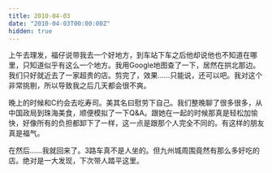 ```yaml
---
title: 2010-04-03
date: "2010-04-03T00:00:00Z"
hidden: true
---
```

上午去理发，福仔说带我去一个好地方，到车站下车之后他却说他也不知道在哪里，只知道似乎有这么一个地方。我用Google地图查了一下，居然在拱北那边。我们只好就近去了一家超贵的店。剪完了，效果……只能说，还可以吧。我对这个非常挑剔，所以导致我之后几天都会很不爽。

晚上的时候和C约会去吃寿司。美其名曰慰劳下自己。我们整晚聊了很多很多，从中国政局到珠海美食，顺便模拟了一下Q&A。跟她在一起的时候那真是轻松加愉快，好像所有的负担都卸下了一样，这一点是跟那个人完全不同的。有这样的朋友真是福气。

在然后……我就回来了。3路车真不是人坐的。但九州城周围竟然有那么多好吃的店。绝对是一大发现，下次带人踏平这里。